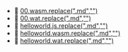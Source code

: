 * 📄 [00.wasm.replace(".md","")](00.wasm)
* 📄 [00.wat.replace(".md","")](00.wat)
* 📄 [helloworld.js.replace(".md","")](helloworld.js)
* 📄 [helloworld.wasm.replace(".md","")](helloworld.wasm)
* 📄 [helloworld.wat.replace(".md","")](helloworld.wat)
